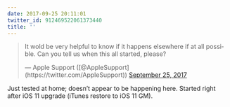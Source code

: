 ```yaml
---
date: 2017-09-25 20:11:01
twitter_id: 912469522061373440
title: ''
---
```


<blockquote class="twitter-tweet"><p lang="en" dir="ltr">It wold be very helpful to know if it happens elsewhere if at all possible.  Can you tell us when this all started, please?</p>&mdash; Apple Support ([@AppleSupport](https://twitter.com/AppleSupport)) <a href="https://twitter.com/AppleSupport/status/912420158924296192?ref_src=twsrc%5Etfw">September 25, 2017</a></blockquote>
<script async src="https://platform.twitter.com/widgets.js" charset="utf-8"></script>

Just tested at home; doesn’t appear to be happening here. Started right after iOS 11 upgrade (iTunes restore to iOS 11 GM).
